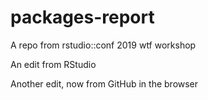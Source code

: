 # packages-report
A repo from rstudio::conf 2019 wtf workshop

An edit from RStudio

Another edit, now from GitHub in the browser
